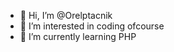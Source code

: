 - 👋 Hi, I’m @Orelptacnik
- 👀 I’m interested in coding ofcourse
- 🌱 I’m currently learning PHP

<!---
Orelptacnik/Orelptacnik is a ✨ special ✨ repository because its `README.md` (this file) appears on your GitHub profile.
You can click the Preview link to take a look at your changes.
--->
